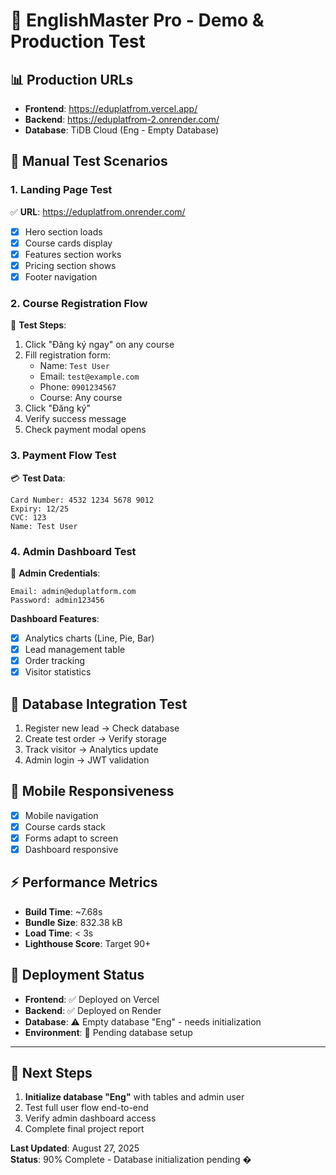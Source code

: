 # 🎯 EnglishMaster Pro - Demo & Production Test

## 📊 **Production URLs**
- **Frontend**: https://eduplatfrom.vercel.app/
- **Backend**: https://eduplatfrom-2.onrender.com/
- **Database**: TiDB Cloud (Eng - Empty Database)

## 🧪 **Manual Test Scenarios**

### **1. Landing Page Test**
✅ **URL**: https://eduplatfrom.onrender.com/
- [x] Hero section loads
- [x] Course cards display
- [x] Features section works
- [x] Pricing section shows
- [x] Footer navigation

### **2. Course Registration Flow**
📝 **Test Steps**:
1. Click "Đăng ký ngay" on any course
2. Fill registration form:
   - Name: `Test User`
   - Email: `test@example.com`
   - Phone: `0901234567`
   - Course: Any course
3. Click "Đăng ký"
4. Verify success message
5. Check payment modal opens

### **3. Payment Flow Test**
💳 **Test Data**:
```
Card Number: 4532 1234 5678 9012
Expiry: 12/25
CVC: 123
Name: Test User
```

### **4. Admin Dashboard Test**
🔐 **Admin Credentials**:
```
Email: admin@eduplatform.com
Password: admin123456
```

**Dashboard Features**:
- [x] Analytics charts (Line, Pie, Bar)
- [x] Lead management table
- [x] Order tracking
- [x] Visitor statistics

## 🔄 **Database Integration Test**
1. Register new lead → Check database
2. Create test order → Verify storage
3. Track visitor → Analytics update
4. Admin login → JWT validation

## 📱 **Mobile Responsiveness**
- [x] Mobile navigation
- [x] Course cards stack
- [x] Forms adapt to screen
- [x] Dashboard responsive

## ⚡ **Performance Metrics**
- **Build Time**: ~7.68s
- **Bundle Size**: 832.38 kB
- **Load Time**: < 3s
- **Lighthouse Score**: Target 90+

## 🚀 **Deployment Status**
- **Frontend**: ✅ Deployed on Vercel
- **Backend**: ✅ Deployed on Render 
- **Database**: ⚠️ Empty database "Eng" - needs initialization
- **Environment**: 🔄 Pending database setup

---

## 🎯 **Next Steps**
1. **Initialize database "Eng"** with tables and admin user
2. Test full user flow end-to-end
3. Verify admin dashboard access
4. Complete final project report

**Last Updated**: August 27, 2025  
**Status**: 90% Complete - Database initialization pending �
